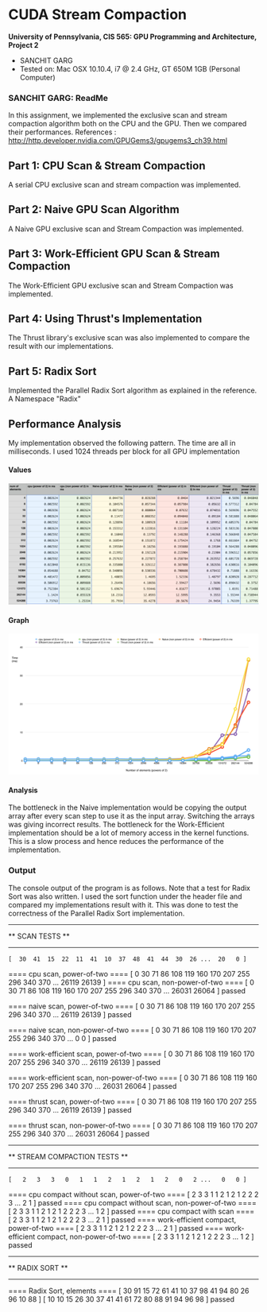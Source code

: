 CUDA Stream Compaction
======================

**University of Pennsylvania, CIS 565: GPU Programming and Architecture, Project 2**

* SANCHIT GARG
* Tested on: Mac OSX 10.10.4, i7 @ 2.4 GHz, GT 650M 1GB (Personal Computer)

### SANCHIT GARG: ReadMe

In this assignment, we implemented the exclusive scan and stream compaction algorithm both on the CPU and the GPU. Then we compared their performances. 
References : http://http.developer.nvidia.com/GPUGems3/gpugems3_ch39.html

## Part 1: CPU Scan & Stream Compaction

A serial CPU exclusive scan and stream compaction was implemented.


## Part 2: Naive GPU Scan Algorithm

A Naive GPU exclusive scan and Stream Compaction was implemented.


## Part 3: Work-Efficient GPU Scan & Stream Compaction

The Work-Efficient GPU exclusive scan and Stream Compaction was implemented.


## Part 4: Using Thrust's Implementation

The Thrust library's exclusive scan was also implemented to compare the result with our implementations.


## Part 5: Radix Sort

Implemented the Parallel Radix Sort algorithm as explained in the reference.
A Namespace "Radix"

## Performance Analysis

My implementation observed the following pattern. The time are all in milliseconds. I used 1024 threads per block for all GPU implementation

#### Values

![](images/Values.png)

#### Graph

![](images/PerformanceGraph.png)

#### Analysis

The bottleneck in the Naive implementation would be copying the output array after every scan step to use it as the input array. Switching the arrays was giving incorrect results.
The bottleneck for the Work-Efficient implementation should be a lot of memory access in the kernel functions. This is a slow process and hence reduces the performance of the implementation. 

### Output

The console output of the program is as follows. Note that a test for Radix Sort was also written. I used the sort function under the header file <algorithm> and compared my implementations result with it. This was done to test the correctness of the Parallel Radix Sort implementation.
	
****************
** SCAN TESTS **
****************
    [  30  41  15  22  11  41  10  37  48  41  44  30  26 ...  20   0 ]
==== cpu scan, power-of-two ====
    [   0  30  71  86 108 119 160 170 207 255 296 340 370 ... 26119 26139 ]
==== cpu scan, non-power-of-two ====
    [   0  30  71  86 108 119 160 170 207 255 296 340 370 ... 26031 26064 ]
    passed 

==== naive scan, power-of-two ====
    [   0  30  71  86 108 119 160 170 207 255 296 340 370 ... 26119 26139 ]
    passed 

==== naive scan, non-power-of-two ====
    [   0  30  71  86 108 119 160 170 207 255 296 340 370 ...   0   0 ]
    passed 

==== work-efficient scan, power-of-two ====
    [   0  30  71  86 108 119 160 170 207 255 296 340 370 ... 26119 26139 ]
    passed 

==== work-efficient scan, non-power-of-two ====
    [   0  30  71  86 108 119 160 170 207 255 296 340 370 ... 26031 26064 ]
    passed 

==== thrust scan, power-of-two ====
    [   0  30  71  86 108 119 160 170 207 255 296 340 370 ... 26119 26139 ]
    passed 

==== thrust scan, non-power-of-two ====
    [   0  30  71  86 108 119 160 170 207 255 296 340 370 ... 26031 26064 ]
    passed 


*****************************
** STREAM COMPACTION TESTS **
*****************************
    [   2   3   3   0   1   1   2   1   2   1   2   0   2 ...   0   0 ]
==== cpu compact without scan, power-of-two ====
    [   2   3   3   1   1   2   1   2   1   2   2   2   3 ...   2   1 ]
    passed 
==== cpu compact without scan, non-power-of-two ====
    [   2   3   3   1   1   2   1   2   1   2   2   2   3 ...   1   2 ]
    passed 
==== cpu compact with scan ====
    [   2   3   3   1   1   2   1   2   1   2   2   2   3 ...   2   1 ]
    passed 
==== work-efficient compact, power-of-two ====
    [   2   3   3   1   1   2   1   2   1   2   2   2   3 ...   2   1 ]
    passed 
==== work-efficient compact, non-power-of-two ====
    [   2   3   3   1   1   2   1   2   1   2   2   2   3 ...   1   2 ]
    passed 

****************
** RADIX SORT **
****************
==== Radix Sort,<sizeAr> elements ====
    [  30  91  15  72  61  41  10  37  98  41  94  80  26  96  10  88 ]
    [  10  10  15  26  30  37  41  41  61  72  80  88  91  94  96  98 ]
    passed 

